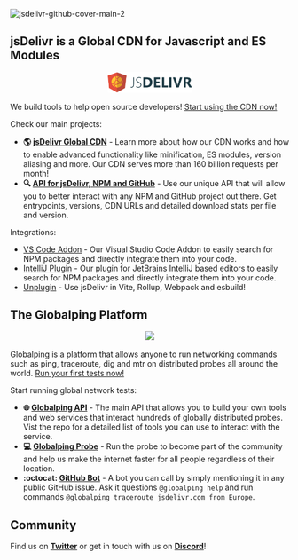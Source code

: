 ![jsdelivr-github-cover-main-2](https://user-images.githubusercontent.com/1834071/135251047-3193cede-1982-4429-a944-d4ecb73cab20.jpg)


## jsDelivr is a Global CDN for Javascript and ES Modules
<p align="center">
<img src="https://raw.githubusercontent.com/jsdelivr/jsdelivr-media/master/default/svg/jsdelivr-logo-horizontal.svg" width="30%">
</p>

We build tools to help open source developers! [Start using the CDN now!](https://www.jsdelivr.com)

Check our main projects:

* **🌎 [jsDelivr Global CDN](https://github.com/jsdelivr/jsdelivr)** - Learn more about how our CDN works and how to enable advanced functionality like minification, ES modules, version aliasing and more. Our CDN serves more than 160 billion requests per month!
* **🔍 [API for jsDelivr, NPM and GitHub](https://github.com/jsdelivr/data.jsdelivr.com)** - Use our unique API that will allow you to better interact with any NPM and GitHub project out there. Get entrypoints, versions, CDN URLs and detailed download stats per file and version.

Integrations:
- [VS Code Addon](https://github.com/jsdelivr/plugin-vs-code) - Our Visual Studio Code Addon to easily search for NPM packages and directly integrate them into your code.
- [IntelliJ Plugin](https://github.com/jsdelivr/plugin-intellij) - Our plugin for JetBrains IntelliJ based editors to easily search for NPM packages and directly integrate them into your code.
- [Unplugin](https://github.com/jsdelivr/unplugin-jsdelivr) - Use jsDelivr in Vite, Rollup, Webpack and esbuild!

## The Globalping Platform
<p align="center">
<img src="https://user-images.githubusercontent.com/1834071/163672740-2aea7866-a759-46a3-8d19-b1ed8db1be31.svg" width="30%">
</p>

Globalping is a platform that allows anyone to run networking commands such as ping, traceroute, dig and mtr on distributed probes all around the world. [Run your first tests now!](https://www.jsdelivr.com/globalping)

Start running global network tests:

* **🌐 [Globalping API](https://github.com/jsdelivr/globalping)** - The main API that allows you to build your own tools and web services that interact hundreds of globally distributed probes. Vist the repo for a detailed list of tools you can use to interact with the service. 
* **💻 [Globalping Probe](https://github.com/jsdelivr/globalping-probe)** - Run the probe to become part of the community and help us make the internet faster for all people regardless of their location.
* **:octocat: [GitHub Bot](https://github.com/globalping)** - A bot you can call by simply mentioning it in any public GitHub issue. Ask it questions `@globalping help` and run commands `@globalping traceroute jsdelivr.com from Europe`.


## Community

Find us on **[Twitter](https://twitter.com/jsdelivr)** or get in touch with us on **[Discord](https://www.jsdelivr.com/discord)**!
